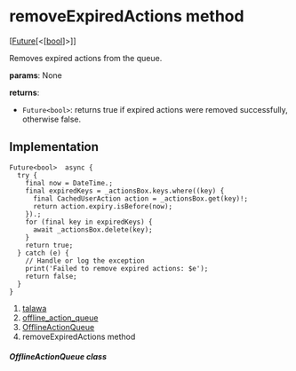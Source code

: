 
<div>

# removeExpiredActions method

</div>


[[Future](https://api.flutter.dev/flutter/dart-core/Future-class.html)[\<[[bool](https://api.flutter.dev/flutter/dart-core/bool-class.html)]\>]]




Removes expired actions from the queue.

**params**: None

**returns**:

-   `Future<bool>`: returns true if expired actions were removed
    successfully, otherwise false.



## Implementation

``` language-dart
Future<bool>  async {
  try {
    final now = DateTime.;
    final expiredKeys = _actionsBox.keys.where((key) {
      final CachedUserAction action = _actionsBox.get(key)!;
      return action.expiry.isBefore(now);
    }).;
    for (final key in expiredKeys) {
      await _actionsBox.delete(key);
    }
    return true;
  } catch (e) {
    // Handle or log the exception
    print('Failed to remove expired actions: $e');
    return false;
  }
}
```







1.  [talawa](../../index.md)
2.  [offline_action_queue](../../services_caching_offline_action_queue/)
3.  [OfflineActionQueue](../../services_caching_offline_action_queue/OfflineActionQueue-class.md)
4.  removeExpiredActions method

##### OfflineActionQueue class







